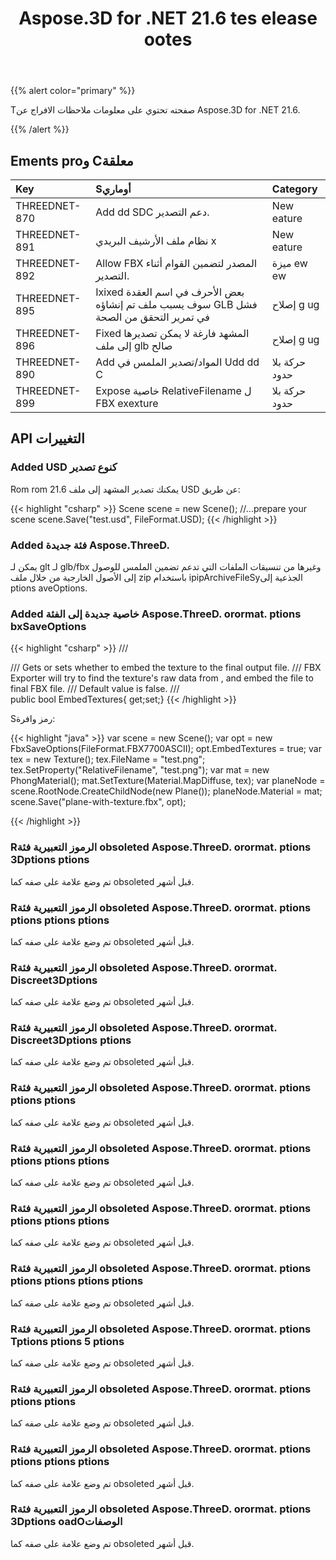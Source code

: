 ﻿---
title: Aspose.3D for .NET 21.6 tes elease ootes
type: docs
weight: 7
url: /ar/net/aspose-3d-for-net-21-6-release-notes/
---
{{% alert color="primary" %}}

Tصفحته تحتوي على معلومات ملاحظات الافراج عن Aspose.3D for .NET 21.6.

{{% /alert %}}
## **Ements proو Cمعلقة**

|**Key**|**Sأوماري**|**Category**|
|:- |:- |:- |
|THREEDNET-870 |Add dd SDC دعم التصدير.|New eature|
|THREEDNET-891 |نظام ملف الأرشيف البريدي x|New eature|
|THREEDNET-892 |Allow FBX المصدر لتضمين القوام أثناء التصدير.|ميزة ew ew|
|THREEDNET-895 |Ixixed بعض الأحرف في اسم العقدة سوف يسبب ملف تم إنشاؤه GLB فشل في تمرير التحقق من الصحة|إصلاح g ug|
|THREEDNET-896 |Fixed المشهد فارغة لا يمكن تصديرها إلى ملف glb صالح|إصلاح g ug|
|THREEDNET-890 |Add المواد/تصدير الملمس في Udd dd C|حركة بلا حدود|
|THREEDNET-899 |Expose خاصية RelativeFilename ل FBX exexture|حركة بلا حدود|





## API التغييرات ##


### Added USD كنوع تصدير ###

Rom rom 21.6 يمكنك تصدير المشهد إلى ملف USD عن طريق:

{{< highlight "csharp" >}}
    Scene scene = new Scene();
    //...prepare your scene
    scene.Save("test.usd", FileFormat.USD);
{{< /highlight >}}

### Added فئة جديدة Aspose.ThreeD. ###

يمكن لـ glt لـ glb/fbx وغيرها من تنسيقات الملفات التي تدعم تضمين الملمس للوصول إلى الأصول الخارجية من خلال ملف zip باستخدام ipipArchiveFileSyالجذعية إلى ptions aveOptions.


### Added خاصية جديدة إلى الفئة Aspose.ThreeD. orormat. ptions bxSaveOptions ###

{{< highlight "csharp" >}}
    /// <summary>
    /// Gets or sets whether to embed the texture to the final output file.
    /// FBX Exporter will try to find the texture's raw data from <see cref="IOConfig.FileSystem"/>, and embed the file to final FBX file.
    /// Default value is false.
    /// </summary>
    public bool EmbedTextures{ get;set;}
{{< /highlight >}}


Sرمز وافرة:

{{< highlight "java" >}}
    var scene = new Scene();
    var opt = new FbxSaveOptions(FileFormat.FBX7700ASCII);
    opt.EmbedTextures = true;
    var tex = new Texture();
    tex.FileName = "test.png";
    tex.SetProperty("RelativeFilename", "test.png");
    var mat = new PhongMaterial();
    mat.SetTexture(Material.MapDiffuse, tex);
    var planeNode = scene.RootNode.CreateChildNode(new Plane());
    planeNode.Material = mat;
    scene.Save("plane-with-texture.fbx", opt);

{{< /highlight >}}


### Rالرموز التعبيرية فئة obsoleted Aspose.ThreeD. orormat. ptions 3Dptions ptions ###
تم وضع علامة على صفه كما obsoleted قبل أشهر.

### Rالرموز التعبيرية فئة obsoleted Aspose.ThreeD. orormat. ptions ptions ptions ptions
تم وضع علامة على صفه كما obsoleted قبل أشهر.

### Rالرموز التعبيرية فئة obsoleted Aspose.ThreeD. orormat. Discreet3Dptions
تم وضع علامة على صفه كما obsoleted قبل أشهر.

### Rالرموز التعبيرية فئة obsoleted Aspose.ThreeD. orormat. Discreet3Dptions ptions ###
تم وضع علامة على صفه كما obsoleted قبل أشهر.

### Rالرموز التعبيرية فئة obsoleted Aspose.ThreeD. orormat. ptions ptions ptions ###
تم وضع علامة على صفه كما obsoleted قبل أشهر.

### Rالرموز التعبيرية فئة obsoleted Aspose.ThreeD. orormat. ptions ptions ptions ptions ###
تم وضع علامة على صفه كما obsoleted قبل أشهر.

### Rالرموز التعبيرية فئة obsoleted Aspose.ThreeD. orormat. ptions ptions ptions ptions ###
تم وضع علامة على صفه كما obsoleted قبل أشهر.

### Rالرموز التعبيرية فئة obsoleted Aspose.ThreeD. orormat. ptions ptions ptions ptions ptions ###
تم وضع علامة على صفه كما obsoleted قبل أشهر.

### Rالرموز التعبيرية فئة obsoleted Aspose.ThreeD. orormat. ptions Tptions ptions 5 ptions ###
تم وضع علامة على صفه كما obsoleted قبل أشهر.

### Rالرموز التعبيرية فئة obsoleted Aspose.ThreeD. orormat. ptions ptions ptions ###
تم وضع علامة على صفه كما obsoleted قبل أشهر.

### Rالرموز التعبيرية فئة obsoleted Aspose.ThreeD. orormat. ptions ptions ptions ptions ###
تم وضع علامة على صفه كما obsoleted قبل أشهر.

### Rالرموز التعبيرية فئة obsoleted Aspose.ThreeD. orormat. ptions 3Dptions oadOالوصفات ###
تم وضع علامة على صفه كما obsoleted قبل أشهر.
